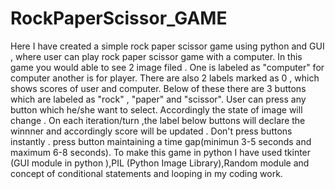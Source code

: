 # RockPaperScissor_GAME
Here I have created a simple rock paper scissor game using python and GUI , where user can play rock paper scissor game with a computer.
In this game you would able to see 2 image filed . One is labeled as "computer" for computer another is for player. There are also 2 labels marked as 0 , which shows scores of user and computer. Below of these there are 3 buttons which are labeled as "rock" , "paper" and "scissor". User can press any button which he/she want to select. Accordingly the state of image will change . On each iteration/turn ,the label below buttons will declare the winnner and accordingly score will be updated . 
Don't press buttons instantly . press button maintaining a time gap(minimun 3-5 seconds and maximum 6-8 seconds).
To make this game in python I have used tkinter (GUI module in python ),PIL (Python Image Library),Random module and concept of conditional statements and looping in my coding work.
